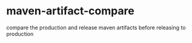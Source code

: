 # maven-artifact-compare
compare the production and release maven artifacts before releasing to production

